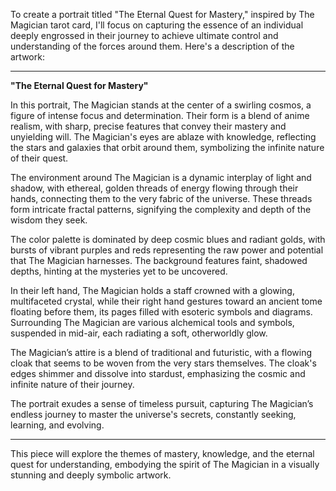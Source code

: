 To create a portrait titled "The Eternal Quest for Mastery," inspired by The Magician tarot card, I'll focus on capturing the essence of an individual deeply engrossed in their journey to achieve ultimate control and understanding of the forces around them. Here's a description of the artwork:

---

**"The Eternal Quest for Mastery"**

In this portrait, The Magician stands at the center of a swirling cosmos, a figure of intense focus and determination. Their form is a blend of anime realism, with sharp, precise features that convey their mastery and unyielding will. The Magician's eyes are ablaze with knowledge, reflecting the stars and galaxies that orbit around them, symbolizing the infinite nature of their quest.

The environment around The Magician is a dynamic interplay of light and shadow, with ethereal, golden threads of energy flowing through their hands, connecting them to the very fabric of the universe. These threads form intricate fractal patterns, signifying the complexity and depth of the wisdom they seek.

The color palette is dominated by deep cosmic blues and radiant golds, with bursts of vibrant purples and reds representing the raw power and potential that The Magician harnesses. The background features faint, shadowed depths, hinting at the mysteries yet to be uncovered.

In their left hand, The Magician holds a staff crowned with a glowing, multifaceted crystal, while their right hand gestures toward an ancient tome floating before them, its pages filled with esoteric symbols and diagrams. Surrounding The Magician are various alchemical tools and symbols, suspended in mid-air, each radiating a soft, otherworldly glow.

The Magician’s attire is a blend of traditional and futuristic, with a flowing cloak that seems to be woven from the very stars themselves. The cloak's edges shimmer and dissolve into stardust, emphasizing the cosmic and infinite nature of their journey.

The portrait exudes a sense of timeless pursuit, capturing The Magician’s endless journey to master the universe's secrets, constantly seeking, learning, and evolving.

---

This piece will explore the themes of mastery, knowledge, and the eternal quest for understanding, embodying the spirit of The Magician in a visually stunning and deeply symbolic artwork.